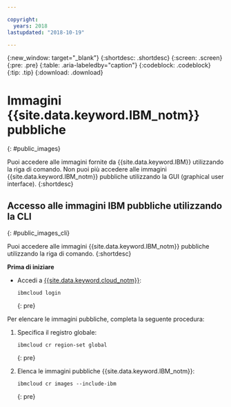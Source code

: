 ```yaml
---

copyright:
  years: 2018
lastupdated: "2018-10-19"

---
```


{:new_window: target="_blank"}
{:shortdesc: .shortdesc}
{:screen: .screen}
{:pre: .pre}
{:table: .aria-labeledby="caption"}
{:codeblock: .codeblock}
{:tip: .tip}
{:download: .download}

# Immagini {{site.data.keyword.IBM_notm}} pubbliche
{: #public_images}

Puoi accedere alle immagini fornite da {{site.data.keyword.IBM}} utilizzando la riga di comando. Non puoi più accedere alle immagini {{site.data.keyword.IBM_notm}} pubbliche utilizzando la GUI (graphical user interface).
{:shortdesc}

## Accesso alle immagini IBM pubbliche utilizzando la CLI
{: #public_images_cli}

Puoi accedere alle immagini {{site.data.keyword.IBM_notm}} pubbliche utilizzando la riga di comando.
{:shortdesc}

**Prima di iniziare**

- Accedi a [{{site.data.keyword.cloud_notm}}](/docs/cli/reference/ibmcloud/bx_cli.html#ibmcloud_login):

  ```
  ibmcloud login
  ```
  {: pre}

Per elencare le immagini pubbliche, completa la seguente procedura: 

1. Specifica il registro globale:

   ```
   ibmcloud cr region-set global
   ```
   {: pre}

2. Elenca le immagini pubbliche {{site.data.keyword.IBM_notm}}:

   ```
   ibmcloud cr images --include-ibm
   ```
   {: pre}
